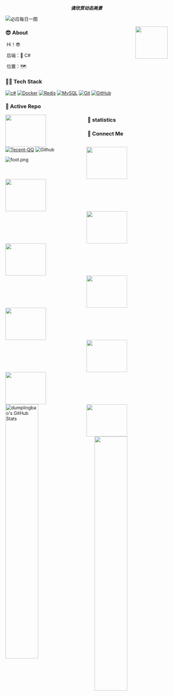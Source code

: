 <!--
 * @Descripttion: 文件用途：
 * @version: 0.0.0.0
 * @Author: xiaozhenli
 * @Date: 2020-09-09 22:06:25
 * @LastEditors: xiaozhenli
 * @LastEditTime: 2020-09-10 00:41:41
 * @FilePath: c:\Users\xiaozhenli\Desktop\Untitled-1.md
-->

<p align="center">
  <i><b>请欣赏动态美景</b></i>
  
![必应每日一图](https://api.lyiqk.cn/bing/)



<img align="right" width="100" height="100" src="https://avatars2.githubusercontent.com/u/20390658?s=400&u=cfa6da2194e4023a71bd4bd91c50d5416a25ea43&v=4">

### :sunglasses: About

​	Hi！😎    

​	后端：🔆 C#

​	位置：🗺

### 🤝🏻 Tech Stack

[![c#](https://img.shields.io/badge/NetCore-black?style=flat&logo=.net&logoColor=green&link=https://github.com/tersonly/aspnetcore)](https://github.com/tersonly/aspnetcore)
[![Docker](https://img.shields.io/badge/-Docker-black?style=flat&logo=docker&link=https://hub.docker.com/search?q=&type=image)](https://hub.docker.com/search?q=&type=image)
[![Redis](https://img.shields.io/badge/-Redis-black?style=flat&logo=redis&link=http://doc.redisfans.com/)](http://doc.redisfans.com/)
[![MySQL](https://img.shields.io/badge/-MySQL-black?style=flat&logo=mysql&link=https://github.com/tersonly/mysql-tutorial)](https://github.com/tersonly/mysql-tutorial)
[![Git](https://img.shields.io/badge/-Git-black?style=flat&logo=git&link=https://learngitbranching.js.org/?locale=zh_CN)](https://learngitbranching.js.org/?locale=zh_CN) 
[![GitHub](https://img.shields.io/badge/-GitHub-181717?style=flat&logo=github&link=https://github.com/tersonly)](https://github.com/tersonly)



### 👀 Active Repo

<p><img align="left" width="50%"  height="100" src="https://github-readme-stats.vercel.app/api/pin/?username=tersonly&repo=dotnet&theme=radical" /><img align="right" width="50%"  height="100" src="https://github-readme-stats.vercel.app/api/pin/?username=tersonly&repo=aspnetcore&theme=radical" /></p> 


<p><img align="left" width="50%" height="100"  src="https://github-readme-stats.vercel.app/api/pin/?username=tersonly&repo=extensions&theme=radical" />
<img align="right" width="50%"  height="100" src="https://github-readme-stats.vercel.app/api/pin/?username=tersonly&repo=DotNetCoreArchitecture&theme=radical" /></p>


<p><img align="left" width="50%" height="100" src="https://github-readme-stats.vercel.app/api/pin/?username=tersonly&repo=awesome-dotnet-core&theme=radical" />
<img align="right" width="50%"   height="100"  src="https://github-readme-stats.vercel.app/api/pin/?username=tersonly&repo=SoMall&theme=radical" /></p>


<p><img align="left" width="50%" height="100" src="https://github-readme-stats.vercel.app/api/pin/?username=tersonly&repo=Design-Pattern&theme=radical" />
<img align="right" width="50%"  height="100" src="https://github-readme-stats.vercel.app/api/pin/?username=tersonly&repo=interviews&theme=radical" /></p>


<p><img align="left" width="50%" height="100" src="https://github-readme-stats.vercel.app/api/pin/?username=tersonly&repo=abp&theme=radical" />
<img align="right" width="50%"  height="100" src="https://github-readme-stats.vercel.app/api/pin/?username=tersonly&repo=xbook2&theme=radical" /></p>



### 🙈 statistics


<p>
<img align="left" width="45%" src="https://github-readme-stats.vercel.app/api?username=tersonly&&show_icons=true&theme=radical&line_height=27&v=5&count_private=true" alt="dumplingbao's GitHub Stats" />
<img align="right" width="45%" src="https://github-readme-stats.vercel.app/api/top-langs/?username=tersonly&theme=radical&layout=compact&hide=glsl,python" />

</p>




### 🌱 Connect Me
[![Tecent-QQ](https://img.shields.io/badge/-qq-white?style=flat-square&logo=tencent-qq&logoColor=red&link=)](2245918266)
![Github](https://img.shields.io/github/followers/tersonly?label=Github&style=social)

![foot.png](https://ossbao.oss-cn-qingdao.aliyuncs.com/github/foot.png)



